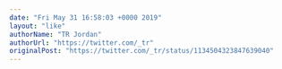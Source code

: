 ```yaml
---
date: "Fri May 31 16:58:03 +0000 2019"
layout: "like"
authorName: "TR Jordan"
authorUrl: "https://twitter.com/_tr"
originalPost: "https://twitter.com/_tr/status/1134504323847639040"
---
```

